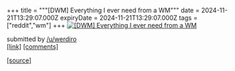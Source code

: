 +++
title = """[DWM] Everything I ever need from a WM"""
date = 2024-11-21T13:29:07.000Z
expiryDate = 2024-11-21T13:29:07.000Z
tags = ["reddit","wm"]
+++
[![[DWM] Everything I ever need from a WM ](https://b.thumbs.redditmedia.com/KoJzLwx9o88EXlI1JMK6X78V78SX0uBFM0QAtL_fpGY.jpg "[DWM] Everything I ever need from a WM ")](https://www.reddit.com/r/unixporn/comments/1gwg9xh/dwm_everything_i_ever_need_from_a_wm/)

submitted by [/u/werdiro](https://www.reddit.com/user/werdiro)  
[\[link\]](https://www.reddit.com/gallery/1gwg9xh) [\[comments\]](https://www.reddit.com/r/unixporn/comments/1gwg9xh/dwm_everything_i_ever_need_from_a_wm/)

[[source]](https://www.reddit.com/r/unixporn/comments/1gwg9xh/dwm_everything_i_ever_need_from_a_wm/)
